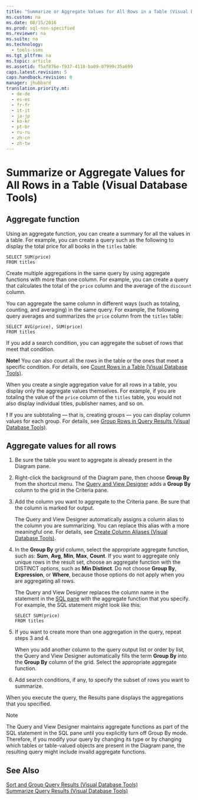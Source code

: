 ```yaml
---
title: "Summarize or Aggregate Values for All Rows in a Table (Visual Database Tools)"
ms.custom: na
ms.date: 08/15/2016
ms.prod: sql-non-specified
ms.reviewer: na
ms.suite: na
ms.technology: 
  - tools-ssms
ms.tgt_pltfrm: na
ms.topic: article
ms.assetid: f5af876e-f937-4110-ba09-07999c35a699
caps.latest.revision: 5
caps.handback.revision: 0
manager: jhubbard
translation.priority.mt: 
  - de-de
  - es-es
  - fr-fr
  - it-it
  - ja-jp
  - ko-kr
  - pt-br
  - ru-ru
  - zh-cn
  - zh-tw
---
```

# Summarize or Aggregate Values for All Rows in a Table (Visual Database Tools)
## Aggregate function
Using an aggregate function, you can create a summary for all the values in a table. For example, you can create a query such as the following to display the total price for all books in the `titles` table:  
  
```  
SELECT SUM(price)  
FROM titles  
```  
  
Create multiple aggregations in the same query by using aggregate functions with more than one column. For example, you can create a query that calculates the total of the `price` column and the average of the `discount` column.  
  
You can aggregate the same column in different ways (such as totaling, counting, and averaging) in the same query. For example, the following query averages and summarizes the `price` column from the `titles` table:  
  
```  
SELECT AVG(price), SUM(price)  
FROM titles  
```  
  
If you add a search condition, you can aggregate the subset of rows that meet that condition.  

**Note!** You can also count all the rows in the table or the ones that meet a specific condition. For details, see [Count Rows in a Table &#40;Visual Database Tools&#41;](../content/Count-Rows-in-a-Table--Visual-Database-Tools-.md).  
  
  
When you create a single aggregation value for all rows in a table, you display only the aggregate values themselves. For example, if you are totaling the value of the `price` column of the `titles` table, you would not also display individual titles, publisher names, and so on.  
 
 **!** If you are subtotaling — that is, creating groups — you can display column values for each group. For details, see [Group Rows in Query Results &#40;Visual Database Tools&#41;](../content/Group-Rows-in-Query-Results--Visual-Database-Tools-.md).  

## Aggregate values for all rows  
  
1.  Be sure the table you want to aggregate is already present in the Diagram pane.  
  
2.  Right-click the background of the Diagram pane, then choose **Group By** from the shortcut menu. The [Query and View Designer](../content/Query-and-View-Designer-Tools--Visual-Database-Tools-.md) adds a **Group By** column to the grid in the Criteria pane.  
  
3.  Add the column you want to aggregate to the Criteria pane. Be sure that the column is marked for output.  
  
    The Query and View Designer automatically assigns a column alias to the column you are summarizing. You can replace this alias with a more meaningful one. For details, see [Create Column Aliases &#40;Visual Database Tools&#41;](../content/Create-Column-Aliases--Visual-Database-Tools-.md).  
  
4.  In the **Group By** grid column, select the appropriate aggregate function, such as: **Sum**, **Avg**, **Min**, **Max**, **Count**. If you want to aggregate only unique rows in the result set, choose an aggregate function with the DISTINCT options, such as **Min Distinct**. Do not choose **Group By**, **Expression**, or **Where**, because those options do not apply when you are aggregating all rows.  
  
    The Query and View Designer replaces the column name in the statement in the [SQL pane](../content/SQL-Pane--Visual-Database-Tools-.md) with the aggregate function that you specify. For example, the SQL statement might look like this:  
  
    ```  
    SELECT SUM(price)  
    FROM titles  
    ```  
  
5.  If you want to create more than one aggregation in the query, repeat steps 3 and 4.  
  
    When you add another column to the query output list or order by list, the Query and View Designer automatically fills the term **Group By** into the **Group By** column of the grid. Select the appropriate aggregate function.  
  
6.  Add search conditions, if any, to specify the subset of rows you want to summarize.  
  
When you execute the query, the Results pane displays the aggregations that you specified.  
  
> [!NOTE]  
> The Query and View Designer maintains aggregate functions as part of the SQL statement in the SQL pane until you explicitly turn off Group By mode. Therefore, if you modify your query by changing its type or by changing which tables or table-valued objects are present in the Diagram pane, the resulting query might include invalid aggregate functions.  
  
## See Also  
[Sort and Group Query Results &#40;Visual Database Tools&#41;](../content/Sort-and-Group-Query-Results--Visual-Database-Tools-.md)  
[Summarize Query Results &#40;Visual Database Tools&#41;](../content/Summarize-Query-Results--Visual-Database-Tools-.md)  
  
